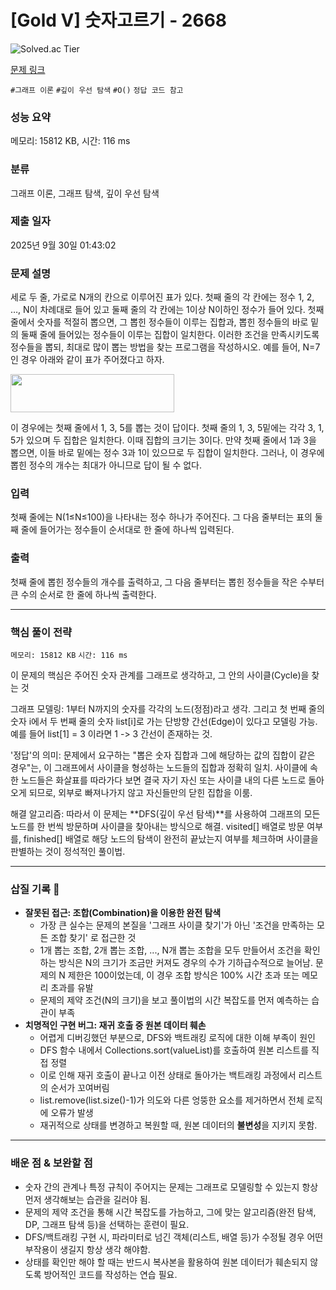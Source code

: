 # [Gold V] 숫자고르기 - 2668 

![Solved.ac Tier](https://img.shields.io/badge/solved.ac-Gold%20V-F29D16?style=for-the-badge&logo=solved.ac)

[문제 링크](https://www.acmicpc.net/problem/2668)


`#그래프 이론` `#깊이 우선 탐색` `#O()` `정답 코드 참고`

### 성능 요약

메모리: 15812 KB, 시간: 116 ms

### 분류

그래프 이론, 그래프 탐색, 깊이 우선 탐색

### 제출 일자

2025년 9월 30일 01:43:02

### 문제 설명

<p>세로 두 줄, 가로로 N개의 칸으로 이루어진 표가 있다. 첫째 줄의 각 칸에는 정수 1, 2, …, N이 차례대로 들어 있고 둘째 줄의 각 칸에는 1이상 N이하인 정수가 들어 있다. 첫째 줄에서 숫자를 적절히 뽑으면, 그 뽑힌 정수들이 이루는 집합과, 뽑힌 정수들의 바로 밑의 둘째 줄에 들어있는 정수들이 이루는 집합이 일치한다. 이러한 조건을 만족시키도록 정수들을 뽑되, 최대로 많이 뽑는 방법을 찾는 프로그램을 작성하시오. 예를 들어, N=7인 경우 아래와 같이 표가 주어졌다고 하자.</p>

<p><img alt="" src="" style="width: 262px; height: 61px; "></p>

<p>이 경우에는 첫째 줄에서 1, 3, 5를 뽑는 것이 답이다. 첫째 줄의 1, 3, 5밑에는 각각 3, 1, 5가 있으며 두 집합은 일치한다. 이때 집합의 크기는 3이다. 만약 첫째 줄에서 1과 3을 뽑으면, 이들 바로 밑에는 정수 3과 1이 있으므로 두 집합이 일치한다. 그러나, 이 경우에 뽑힌 정수의 개수는 최대가 아니므로 답이 될 수 없다.</p>

### 입력 

 <p>첫째 줄에는 N(1≤N≤100)을 나타내는 정수 하나가 주어진다. 그 다음 줄부터는 표의 둘째 줄에 들어가는 정수들이 순서대로 한 줄에 하나씩 입력된다.</p>

### 출력 

 <p>첫째 줄에 뽑힌 정수들의 개수를 출력하고, 그 다음 줄부터는 뽑힌 정수들을 작은 수부터 큰 수의 순서로 한 줄에 하나씩 출력한다.</p>

<hr>

### 핵심 풀이 전략

`메모리: 15812 KB`
`시간: 116 ms`

이 문제의 핵심은 주어진 숫자 관계를 그래프로 생각하고, 그 안의 사이클(Cycle)을 찾는 것

그래프 모델링: 1부터 N까지의 숫자를 각각의 노드(정점)라고 생각. 그리고 첫 번째 줄의 숫자 i에서 두 번째 줄의 숫자 list[i]로 가는 단방향 간선(Edge)이 있다고 모델링 가능. 
예를 들어 list[1] = 3 이라면 1 -> 3 간선이 존재하는 것.

'정답'의 의미: 문제에서 요구하는 "뽑은 숫자 집합과 그에 해당하는 값의 집합이 같은 경우"는, 이 그래프에서 사이클을 형성하는 노드들의 집합과 정확히 일치. 
사이클에 속한 노드들은 화살표를 따라가다 보면 결국 자기 자신 또는 사이클 내의 다른 노드로 돌아오게 되므로, 외부로 빠져나가지 않고 자신들만의 닫힌 집합을 이룸.

해결 알고리즘: 따라서 이 문제는 **DFS(깊이 우선 탐색)**를 사용하여 그래프의 모든 노드를 한 번씩 방문하며 사이클을 찾아내는 방식으로 해결. 
visited[] 배열로 방문 여부를, finished[] 배열로 해당 노드의 탐색이 완전히 끝났는지 여부를 체크하며 사이클을 판별하는 것이 정석적인 풀이법.

---

### 삽질 기록 🧠

- **잘못된 접근: 조합(Combination)을 이용한 완전 탐색**
    - 가장 큰 실수는 문제의 본질을 '그래프 사이클 찾기'가 아닌 '조건을 만족하는 모든 조합 찾기' 로 접근한 것
    - 1개 뽑는 조합, 2개 뽑는 조합, ..., N개 뽑는 조합을 모두 만들어서 조건을 확인하는 방식은 N의 크기가 조금만 커져도 경우의 수가 기하급수적으로 늘어남. 문제의 N 제한은 100이었는데, 이 경우 조합 방식은 100% 시간 초과 또는 메모리 초과를 유발
    - 문제의 제약 조건(N의 크기)을 보고 풀이법의 시간 복잡도를 먼저 예측하는 습관이 부족
- **치명적인 구현 버그: 재귀 호출 중 원본 데이터 훼손**
  - 어렵게 디버깅했던 부분으로, DFS와 백트래킹 로직에 대한 이해 부족이 원인
  - DFS 함수 내에서 Collections.sort(valueList)를 호출하여 원본 리스트를 직접 정렬
  - 이로 인해 재귀 호출이 끝나고 이전 상태로 돌아가는 백트래킹 과정에서 리스트의 순서가 꼬여버림
  - list.remove(list.size()-1)가 의도와 다른 엉뚱한 요소를 제거하면서 전체 로직에 오류가 발생
  - 재귀적으로 상태를 변경하고 복원할 때, 원본 데이터의 **불변성**을 지키지 못함.

---

### 배운 점 & 보완할 점
- 숫자 간의 관계나 특정 규칙이 주어지는 문제는 그래프로 모델링할 수 있는지 항상 먼저 생각해보는 습관을 길러야 됨. 
- 문제의 제약 조건을 통해 시간 복잡도를 가늠하고, 그에 맞는 알고리즘(완전 탐색, DP, 그래프 탐색 등)을 선택하는 훈련이 필요.
- DFS/백트래킹 구현 시, 파라미터로 넘긴 객체(리스트, 배열 등)가 수정될 경우 어떤 부작용이 생길지 항상 생각 해야함. 
- 상태를 확인만 해야 할 때는 반드시 복사본을 활용하여 원본 데이터가 훼손되지 않도록 방어적인 코드를 작성하는 연습 필요.
